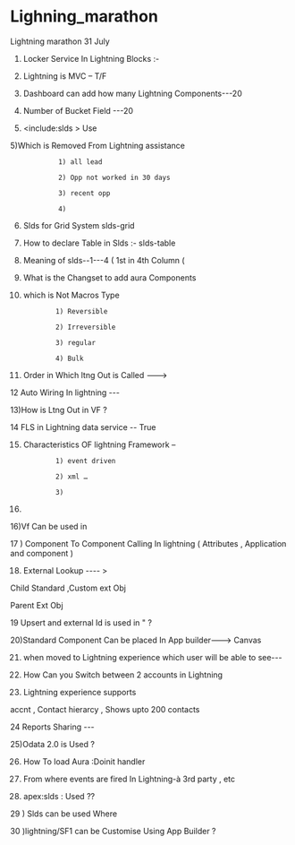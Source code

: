 # Lighning_marathon
Lightning marathon 31 July

1) Locker Service In Lightning Blocks :-

2) Lightning is MVC – T/F

3) Dashboard can add how many Lightning Components---20

4) Number of Bucket Field ---20

5) <include:slds > Use

5)Which is  Removed From Lightning assistance

 

                1) all lead

                2) Opp not worked in 30 days

                3) recent opp

                4)

               

6) Slds for  Grid System slds-grid

7) How to declare Table in Slds :- slds-table

8) Meaning of slds--1---4 ( 1st in 4th Column (

9) What is the Changset to add aura Components

10) which is Not  Macros Type                

                1) Reversible

                2) Irreversible

                3) regular

                4) Bulk

 

11) Order in Which ltng Out is Called --->

12 Auto Wiring In lightning ---

13)How is  Ltng Out  in VF ?

14 FLS in Lightning data service -- True

15) Characteristics  OF lightning Framework –

                1) event driven

                2) xml …

                3)

4)

16)Vf Can be used in

17 ) Component To Component Calling  In lightning ( Attributes , Application and component )

18) External Lookup ---- >

Child Standard ,Custom ext Obj

Parent Ext Obj

19 Upsert and external Id is used in "  ?

20)Standard Component Can be placed In App builder---> Canvas

21) when moved to Lightning experience which user will be able to see---

22) How Can you Switch between 2 accounts in Lightning

23) Lightning experience supports

accnt , Contact hierarcy , Shows upto 200 contacts

24 Reports Sharing ---

25)Odata 2.0 is Used ?

26) How To load Aura :Doinit handler

27) From where events are fired In Lightning-à 3rd party , etc

28) apex:slds :  Used ??

29 ) Slds can be used Where

30 )lightning/SF1 can be Customise Using App Builder ?
